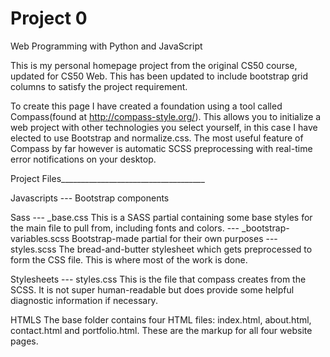 # Project 0

Web Programming with Python and JavaScript

This is my personal homepage project from the original CS50 course, updated for CS50 Web. This has been updated to include bootstrap grid columns to satisfy the project requirement.

To create this page I have created a foundation using a tool called Compass(found at http://compass-style.org/). This allows you to initialize a web project with other technologies you select yourself, in this case I have elected to use Bootstrap and normalize.css. The most useful feature of Compass by far however is automatic SCSS preprocessing with real-time error notifications on your desktop. 

Project Files____________________________________

Javascripts
--- Bootstrap components

Sass
--- _base.css This is a SASS partial containing some base styles for the main file to pull from, including fonts and colors.
--- _bootstrap-variables.scss Bootstrap-made partial for their own purposes
--- styles.scss The bread-and-butter stylesheet which gets preprocessed to form the CSS file. This is where most of the work is done.

Stylesheets
--- styles.css This is the file that compass creates from the SCSS. It is not super human-readable but does provide some helpful diagnostic information if necessary.

HTMLS
The base folder contains four HTML files: index.html, about.html, contact.html and portfolio.html. These are the markup for all four website pages. 